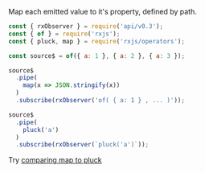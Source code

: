 <!--
name:		
title:		pluck
pageTitle:	pluck — RxJS operator example + marble diagram
desc:		Map each emitted value to it's property, defined by path
docsUrl:	https://rxjs.dev/api/operators/pluck
-->

Map each emitted value to it's property, defined by path.  

```js
const { rxObserver } = require('api/v0.3');
const { of } = require('rxjs');
const { pluck, map } = require('rxjs/operators');

const source$ = of({ a: 1 }, { a: 2 }, { a: 3 });

source$
  .pipe(
    map(x => JSON.stringify(x))
  )
  .subscribe(rxObserver('of( { a: 1 } , ... )'));

source$
  .pipe(
    pluck('a')
  )
  .subscribe(rxObserver(`pluck('a')`));

```

Try [comparing map to pluck](/rxjs/map-vs-pluck/)